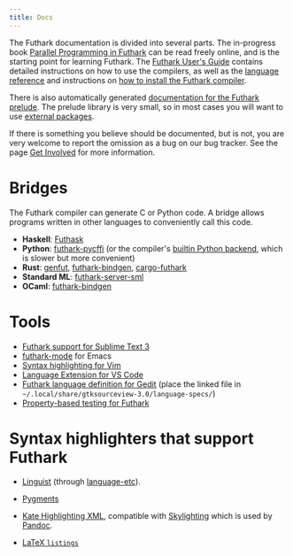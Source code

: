 ```yaml
---
title: Docs
---
```


The Futhark documentation is divided into several parts. The in-progress
book [Parallel Programming in
Futhark](https://futhark-book.readthedocs.io) can be read freely online,
and is the starting point for learning Futhark. The [Futhark User\'s
Guide](https://futhark.readthedocs.io/en/stable) contains detailed
instructions on how to use the compilers, as well as the [language
reference](https://futhark.readthedocs.io/en/stable/language-reference.html)
and instructions on [how to install the Futhark
compiler](https://futhark.readthedocs.io/en/stable/installation.html).

There is also automatically generated [documentation for the Futhark
prelude](https://futhark-lang.org/docs/prelude/). The prelude library is
very small, so in most cases you will want to use [external
packages](https://futhark-lang.org/pkgs/).

If there is something you believe should be documented, but is not, you
are very welcome to report the omission as a bug on our bug tracker. See
the page [Get Involved](/getinvolved.html) for more information.

# Bridges

The Futhark compiler can generate C or Python code. A bridge allows
programs written in other languages to conveniently call this code.

-   **Haskell**: [Futhask](https://gitlab.com/Gusten_Isfeldt/futhask)
-   **Python**:
    [futhark-pycffi](https://github.com/pepijndevos/futhark-pycffi/) (or
    the compiler\'s [builtin Python
    backend](https://futhark.readthedocs.io/en/stable/man/futhark-pyopencl.html),
    which is slower but more convenient)
-   **Rust**: [genfut](https://github.com/Erk-/genfut), [futhark-bindgen](https://github.com/zshipko/futhark-bindgen), [cargo-futhark](https://github.com/luleyleo/cargo-futhark)
-   **Standard ML**: [futhark-server-sml](https://github.com/diku-dk/futhark-server-sml)
-   **OCaml**: [futhark-bindgen](https://github.com/zshipko/futhark-bindgen)

# Tools

-   [Futhark support for Sublime Text
    3](https://github.com/titouanc/sublime-futhark)
-   [futhark-mode](https://github.com/diku-dk/futhark-mode) for Emacs
-   [Syntax highlighting for
    Vim](https://github.com/BeneCollyridam/futhark-vim)
-   [Language Extension for VS Code](https://github.com/diku-dk/futhark-vscode)
-   [Futhark language definition for
    Gedit](https://github.com/diku-dk/futhark/blob/master/tools/futhark.lang)
    (place the linked file in
    `~/.local/share/gtksourceview-3.0/language-specs/`)
-   [Property-based testing for
    Futhark](https://github.com/Unigurd/fucheck)

# Syntax highlighters that support Futhark

- [Linguist](https://github.com/github/linguist/) (through [language-etc](https://github.com/Alhadis/language-etc)).

- [Pygments](https://pygments.org/)

- [Kate Highlighting XML](skylighting/futhark.xml), compatible with [Skylighting](https://hackage.haskell.org/package/skylighting) which is used by [Pandoc](https://pandoc.org/).

- [LaTeX `listings`](https://github.com/diku-dk/futhark/blob/master/tools/futhark-listings.tex)

